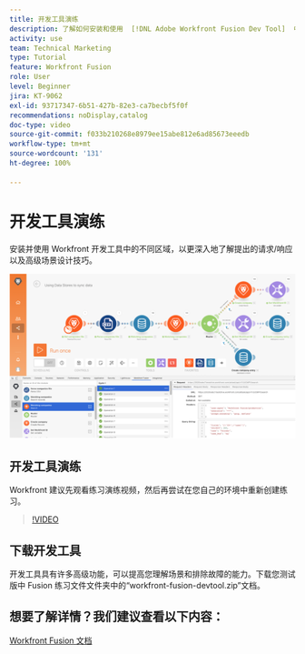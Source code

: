 ```yaml
---
title: 开发工具演练
description: 了解如何安装和使用  [!DNL Adobe Workfront Fusion Dev Tool]  中的不同区域，更深入地了解高级场景设计技巧。
activity: use
team: Technical Marketing
type: Tutorial
feature: Workfront Fusion
role: User
level: Beginner
jira: KT-9062
exl-id: 93717347-6b51-427b-82e3-ca7becbf5f0f
recommendations: noDisplay,catalog
doc-type: video
source-git-commit: f033b210268e8979ee15abe812e6ad85673eeedb
workflow-type: tm+mt
source-wordcount: '131'
ht-degree: 100%

---
```


# 开发工具演练

安装并使用 Workfront 开发工具中的不同区域，以更深入地了解提出的请求/响应以及高级场景设计技巧。

![Fusion 场景和开发工具的图像](assets/troubleshooting-and-error-handling-1.png)

## 开发工具演练

Workfront 建议先观看练习演练视频，然后再尝试在您自己的环境中重新创建练习。

>[!VIDEO](https://video.tv.adobe.com/v/335303/?quality=12&learn=on)


## 下载开发工具

开发工具具有许多高级功能，可以提高您理解场景和排除故障的能力。下载您测试版中 Fusion 练习文件文件夹中的“workfront-fusion-devtool.zip”文档。



## 想要了解详情？我们建议查看以下内容：

[Workfront Fusion 文档](https://experienceleague.adobe.com/docs/workfront/using/adobe-workfront-fusion/workfront-fusion-2.html?lang=zh-Hans)
